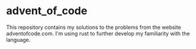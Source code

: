 # advent_of_code

This repository contains my solutions to the problems from the website adventofcode.com.
I'm using rust to further develop my familiarity with the language.
